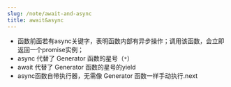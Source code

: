 ```yaml
---
slug: /note/await-and-async
title: await&async
---
```

- 函数前面若有async关键字，表明函数内部有异步操作；调用该函数，会立即返回一个promise实例；
- async 代替了 Generator 函数的星号（`*`）
- await 代替了 Generator 函数的星号的yield
- async函数自带执行器，无需像 Generator 函数一样手动执行.next
